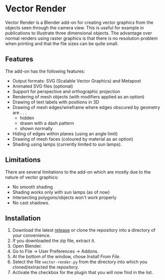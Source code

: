 # Vector Render
Vector Render is a Blender add-on for creating vector graphics from the objects seen through the camera view.
This is useful for example in publications to illustrate three dimensional objects.
The advantage over normal renders using raster graphics is that there is no resolution problem when printing and that the file sizes can be quite small.

## Features
The add-on has the following features:

- Output formats: SVG (Scalable Vector Graphics) and Metapost
- Animated SVG files (optional)
- Support for perspective and orthographic projection
- Rendering of mesh objects (with modifiers applied as an option)
- Drawing of text labels with positions in 3D
- Drawing of mesh edges/wireframe where edges obscured by geometry are . . .
  - hidden
  - drawn with a dash pattern
  - shown normally
- Hiding of edges within planes (using an angle limit)
- Drawing of mesh faces (coloured by material as an option)
- Shading using lamps (currently limited to sun lamps).

## Limitations
There are several limitations to the add-on which are mostly due to the nature of vector graphics:

- No smooth shading
- Shading works only with sun lamps (as of now)
- Intersecting polygons/objects won't work properly
- No cast shadows.

## Installation
1. Download the latest [release](https://github.com/mrossini-ethz/vector-render/releases) or clone the repository into a directory of your convenience.
2. If you downloaded the zip file, extract it.
3. Open Blender.
4. Go to File -> User Preferences -> Addons.
5. At the bottom of the window, chose *Install From File*.
6. Select the file `vector-render.py` from the directory into which you cloned/extracted the repository.
7. Activate the checkbox for the plugin that you will now find in the list.
